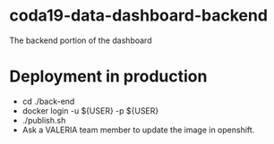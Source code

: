 # coda19-data-dashboard-backend
The backend portion of the dashboard

# Deployment in production
 - cd ./back-end
 - docker login -u ${USER} -p ${USER}
 - ./publish.sh
 - Ask a VALERIA team member to update the image in openshift.